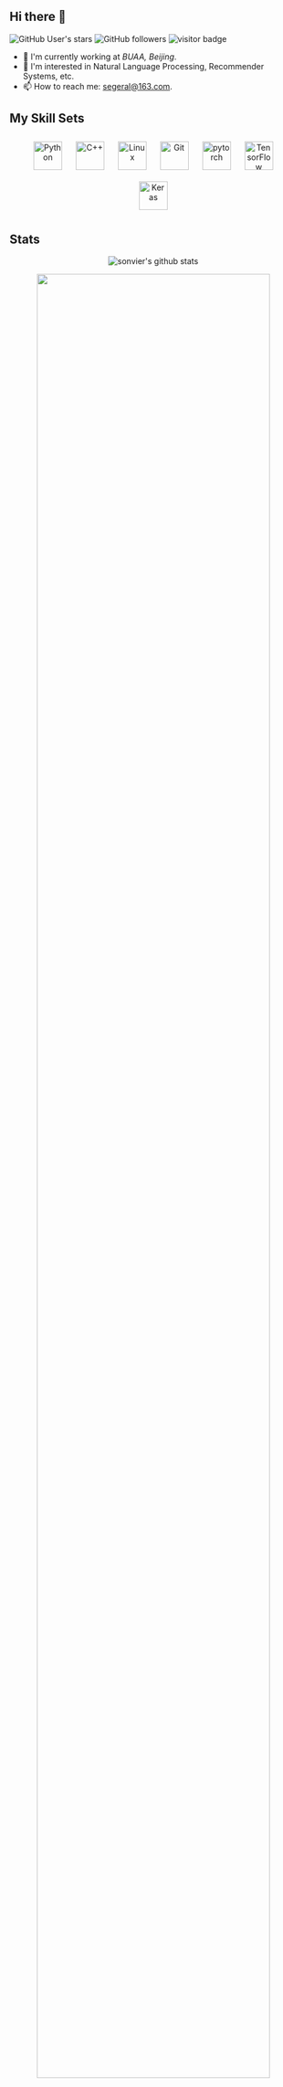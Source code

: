## Hi there 👋

<!-- [![](https://img.shields.io/badge/CSDN-@péripatéticien-red.svg?style=plastic)](https://raelum.blog.csdn.net/?type=blog) -->
![GitHub User's stars](https://img.shields.io/github/stars/sonvier?affiliations=OWNER&style=social)
![GitHub followers](https://img.shields.io/github/followers/sonvier?style=social)
![visitor badge](https://visitor-badge.deta.dev/badge?page_id=sonvier.visitor-badge)

- 🔭 I'm currently working at *BUAA, Beijing*.
- 🌱 I'm interested in Natural Language Processing, Recommender Systems, etc.
- 📫 How to reach me: [segeral@163.com](#).




## My Skill Sets

<div align="center" dir="auto">  
<img style="margin: 10px" src="https://profilinator.rishav.dev/skills-assets/python-original.svg" alt="Python" height="50" />  
<img style="margin: 10px" src="https://profilinator.rishav.dev/skills-assets/cplusplus-original.svg" alt="C++" height="50" />  
<img style="margin: 10px" src="https://profilinator.rishav.dev/skills-assets/linux-original.svg" alt="Linux" height="50" />  
<img style="margin: 10px" src="https://profilinator.rishav.dev/skills-assets/git-scm-icon.svg" alt="Git" height="50" />  
<img style="margin: 10px" src="https://profilinator.rishav.dev/skills-assets/pytorch-icon.svg" alt="pytorch" height="50" />
<img style="margin: 10px" src="https://profilinator.rishav.dev/skills-assets/tensorflow-icon.svg" alt="TensorFlow" height="50" />
<img style="margin: 10px" src="https://profilinator.rishav.dev/skills-assets/keras.png" alt="Keras" height="50" />
</div>

## Stats

<div align=center>
  
![sonvier's github stats](https://github-readme-stats.vercel.app/api?username=sonvier&theme=nightowl&show_icons=true)

</div>

<div align="center"><img align="center" src="https://stats.justsong.cn/api/csdn?id=raelum&theme=dark" width="90%"></div>

<div align="center"> <img align="center" src="https://activity-graph.herokuapp.com/graph?username=sonvier&theme=xcode" width="80%"/> </div>

